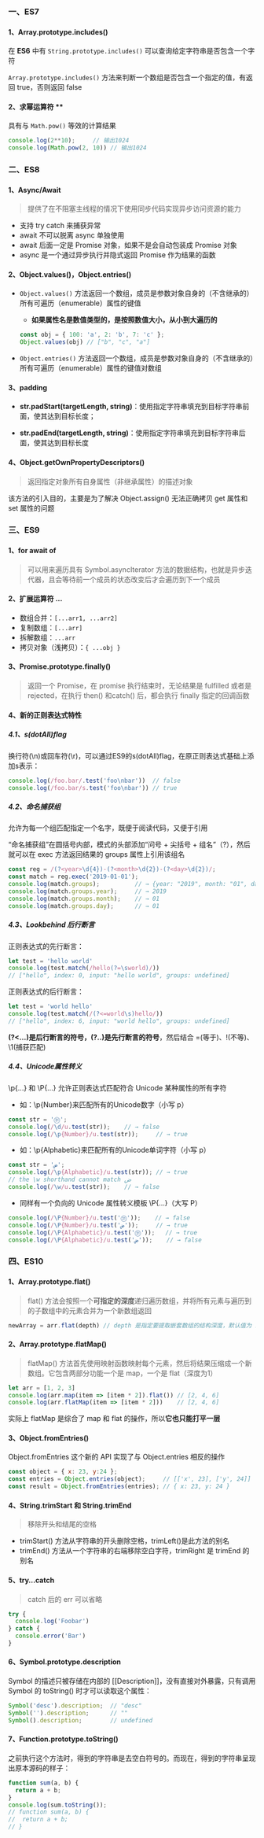 ### 一、ES7

#### 1、Array.prototype.includes()

在 **ES6** 中有 `String.prototype.includes()` 可以查询给定字符串是否包含一个字符

`Array.prototype.includes()` 方法来判断一个数组是否包含一个指定的值，有返回 true，否则返回 false

#### 2、求幂运算符 **

具有与 `Math.pow()` 等效的计算结果

```js
console.log(2**10);		// 输出1024
console.log(Math.pow(2, 10)) // 输出1024
```



### 二、ES8

#### 1、Async/Await

> 提供了在不阻塞主线程的情况下使用同步代码实现异步访问资源的能力

- 支持 try catch 来捕获异常
- await 不可以脱离 async 单独使用
- await 后面一定是 Promise 对象，如果不是会自动包装成 Promise 对象
- async 是一个通过异步执行并隐式返回 Promise 作为结果的函数

#### 2、Object.values()，Object.entries()

- `Object.values()` 方法返回一个数组，成员是参数对象自身的（不含继承的）所有可遍历（enumerable）属性的键值

  - **如果属性名是数值类型的，是按照数值大小，从小到大遍历的**

  ```js
  const obj = { 100: 'a', 2: 'b', 7: 'c' };
  Object.values(obj) // ["b", "c", "a"]
  ```

- `Object.entries()` 方法返回一个数组，成员是参数对象自身的（不含继承的）所有可遍历（enumerable）属性的键值对数组

#### 3、padding

- **str.padStart(targetLength, string)**：使用指定字符串填充到目标字符串前面，使其达到目标长度；

- **str.padEnd(targetLength, string)**：使用指定字符串填充到目标字符串后面，使其达到目标长度

#### 4、Object.getOwnPropertyDescriptors()

> 返回指定对象所有自身属性（非继承属性）的描述对象

该方法的引入目的，主要是为了解决 Object.assign() 无法正确拷贝 get 属性和 set 属性的问题


### 三、ES9

#### 1、for await of

> 可以用来遍历具有 Symbol.asyncIterator 方法的数据结构，也就是异步迭代器，且会等待前一个成员的状态改变后才会遍历到下一个成员

#### 2、扩展运算符 ...

- 数组合并：`[...arr1, ...arr2]`
- 复制数组：`[...arr]`
- 拆解数组：`...arr`
- 拷贝对象（浅拷贝）：`{ ...obj }`

#### 3、Promise.prototype.finally()

> 返回一个 Promise，在 promise 执行结束时，无论结果是 fulfilled 或者是 rejected，在执行 then() 和catch() 后，都会执行 finally 指定的回调函数

#### 4、新的正则表达式特性

##### 4.1、s(dotAll)flag

换行符(\n)或回车符(\r)，可以通过ES9的s(dotAll)flag，在原正则表达式基础上添加s表示：

```js
console.log(/foo.bar/.test('foo\nbar'))  // false
console.log(/foo.bar/s.test('foo\nbar')) // true
```

##### 4.2、命名捕获组

允许为每一个组匹配指定一个名字，既便于阅读代码，又便于引用

“命名捕获组”在圆括号内部，模式的头部添加“问号 + 尖括号 + 组名”（?），然后就可以在 exec 方法返回结果的 groups 属性上引用该组名

```js
const reg = /(?<year>\d{4})-(?<month>\d{2})-(?<day>\d{2})/;
const match = reg.exec('2019-01-01');
console.log(match.groups);          // → {year: "2019", month: "01", day: "01"}
console.log(match.groups.year);     // → 2019
console.log(match.groups.month);    // → 01
console.log(match.groups.day);      // → 01
```

##### 4.3、Lookbehind 后行断言

正则表达式的先行断言：

```js
let test = 'hello world'
console.log(test.match(/hello(?=\sworld)/))
// ["hello", index: 0, input: "hello world", groups: undefined]
```

正则表达式的后行断言：

```js
let test = 'world hello'
console.log(test.match(/(?<=world\s)hello/))
// ["hello", index: 6, input: "world hello", groups: undefined]
```

**(?<…)是后行断言的符号，(?..)是先行断言的符号**，然后结合 =(等于)、!(不等)、\1(捕获匹配)

##### 4.4、Unicode属性转义

\p{...} 和 \P{...} 允许正则表达式匹配符合 Unicode 某种属性的所有字符

- 如：\p{Number}来匹配所有的Unicode数字（小写 p）

```js
const str = '㉛';
console.log(/\d/u.test(str));    // → false
console.log(/\p{Number}/u.test(str));     // → true
```

- 如：\p{Alphabetic}来匹配所有的Unicode单词字符（小写 p）

```js
const str = 'ض';
console.log(/\p{Alphabetic}/u.test(str)); // → true
// the \w shorthand cannot match ض
console.log(/\w/u.test(str));    // → false
```

- 同样有一个负向的 Unicode 属性转义模板 \P{...}（大写 P）

```js
console.log(/\P{Number}/u.test('㉛'));    // → false
console.log(/\P{Number}/u.test('ض'));     // → true
console.log(/\P{Alphabetic}/u.test('㉛'));   // → true
console.log(/\P{Alphabetic}/u.test('ض'));    // → false
```



### 四、ES10

#### 1、Array.prototype.flat()

> flat() 方法会按照一个**可指定的深度**递归遍历数组，并将所有元素与遍历到的子数组中的元素合并为一个新数组返回

```js
newArray = arr.flat(depth) // depth 是指定要提取嵌套数组的结构深度，默认值为 1
```

#### 2、Array.prototype.flatMap()

> flatMap() 方法首先使用映射函数映射每个元素，然后将结果压缩成一个新数组。它包含两部分功能一个是 map，一个是 flat（深度为1）

```js
let arr = [1, 2, 3]
console.log(arr.map(item => [item * 2]).flat()) // [2, 4, 6]
console.log(arr.flatMap(item => [item * 2])) 	// [2, 4, 6]
```

实际上 flatMap 是综合了 map 和 flat 的操作，所以**它也只能打平一层**

#### 3、Object.fromEntries()

Object.fromEntries 这个新的 API 实现了与 Object.entries 相反的操作

```js
const object = { x: 23, y:24 };
const entries = Object.entries(object); 	// [['x', 23], ['y', 24]]
const result = Object.fromEntries(entries); // { x: 23, y: 24 }
```

#### 4、String.trimStart 和 String.trimEnd

> 移除开头和结尾的空格

- trimStart() 方法从字符串的开头删除空格，trimLeft()是此方法的别名
- trimEnd() 方法从一个字符串的右端移除空白字符，trimRight 是 trimEnd 的别名

#### 5、try…catch

> catch 后的 err 可以省略

```js
try {
  console.log('Foobar')
} catch {
  console.error('Bar')
}
```

#### 6、Symbol.prototype.description

Symbol 的描述只被存储在内部的 [[Description]]，没有直接对外暴露，只有调用 Symbol 的 toString() 时才可以读取这个属性：

```js
Symbol('desc').description;  // "desc"
Symbol('').description;      // ""
Symbol().description;        // undefined
```

#### 7、Function.prototype.toString()

之前执行这个方法时，得到的字符串是去空白符号的。而现在，得到的字符串呈现出原本源码的样子：

```js
function sum(a, b) {
  return a + b;
}
console.log(sum.toString());
// function sum(a, b) {
//  return a + b;
// }
```

